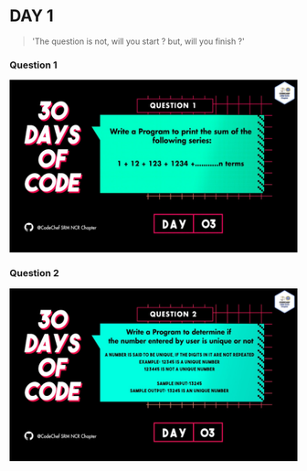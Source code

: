 
# DAY 1
> 'The question is not, will you start ? 
but, will you finish ?'
### Question 1
<p align="center">
  <img width="auto" height="auto" src="../../.github/Day3-Q1.jpg">
</p>

### Question 2
<p align="center">
  <img width="auto" height="auto" src="../../.github/Day3-Q2.jpg">
</p>
